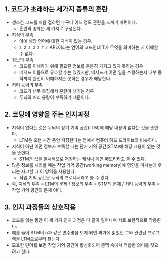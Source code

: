 ## 1. 코드가 초래하는 세가지 종류의 혼란

- 생소한 코드를 처음 접하면 누구나 어느 정도 혼란을 느끼기 마련이다.
  - 혼란의 종류는 세 가지로 구성된다.
- 지식의 부족
  - 아예 해당 언어에 대한 지식이 없는 경우.
  - `2 2 2 2 2 T n` APL이라는 언어의 코드인데 T가 무엇을 의미하는 지 이해할 수 없다.
- 정보의 부족
  - 코드를 이해하기 위해 필요한 정보를 충분히 가지고 있지 못하는 경우
  - 메서드 이름으로 유추할 수는 있겠지만, 메서드가 어떤 일을 수행하는지 내부 동작까지 완전히 이해하지는 못하는 경우가 해당한다.
- 처리 능력의 부족
  - 코드가 너무 복잡해서 혼란이 생기는 경우
  - 두뇌의 처리 용량이 부족하기 때문이다.

## 2. 코딩에 영향을 주는 인지과정

- 지식이 없다는 것은 두뇌의 장기 기억 공간(LTM)에 해당 내용이 없다는 것을 뜻한다.
  - LTM은 오랜 시간 동안 저장한다는 점에서 컴퓨터 하드 드라이브와 비슷하다.
- 지식이 아닌 어떤 정보가 부족할 때는 단기 기억 공간(STM)에 해당 내용이 없는 것을 뜻한다.
  - STM은 값을 일시적으로 저장하는 캐시나 메인 메모리라고 볼 수 있다.
- 많은 정보를 처리할 때는 작업 기억 공간(working memory)에 영향을 미치는데 우리는 사고할 때 이 영역을 사용한다.
  - 작업 기억 공간은 두뇌의 프로세서라고 볼 수 있다.
- 즉, 지식의 부족 = LTM의 문제 / 정보의 부족 = STM의 문제 / 처리 능력의 부족 = 작업 기억 공간의 문제 이다.

## 3. 인지 과정들의 상호작용

- 코드를 읽는 동안 이 세 가지 인지 과정은 다 같이 일어나며 서로 보완적으로 작용한다.
- 예를 들어 STM이 n과 같은 변수명을 보게 되면 과거에 읽었던 그와 관련된 프로그램을 LTM으로부터 찾는다.
- 모호한 단어를 보면 작업 기억 공간이 활성화되어 문맥 속에서 적합한 의미를 찾으려고 한다.
